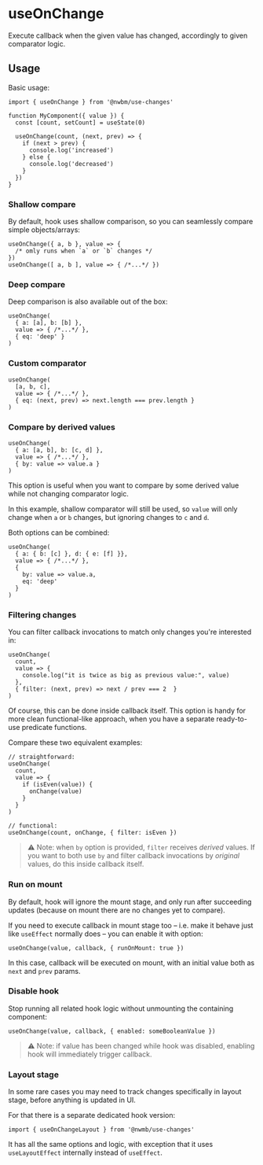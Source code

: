 # useOnChange

Execute callback when the given value has changed, accordingly to given comparator logic.

## Usage
Basic usage:
```tsx
import { useOnChange } from '@nwbm/use-changes'

function MyComponent({ value }) {
  const [count, setCount] = useState(0)
  
  useOnChange(count, (next, prev) => {
    if (next > prev) {
      console.log('increased')
    } else {
      console.log('decreased')
    }
  })
}
```

### Shallow compare
By default, hook uses shallow comparison, so you can seamlessly compare simple objects/arrays:
```tsx
useOnChange({ a, b }, value => { 
  /* omly runs when `a` or `b` changes */ 
})
useOnChange([ a, b ], value => { /*...*/ })
```

### Deep compare
Deep comparison is also available out of the box:
```tsx
useOnChange(
  { a: [a], b: [b] }, 
  value => { /*...*/ },
  { eq: 'deep' }
)
```

### Custom comparator
```tsx
useOnChange(
  [a, b, c],
  value => { /*...*/ },
  { eq: (next, prev) => next.length === prev.length }
)
```

### Compare by derived values

```tsx
useOnChange(
  { a: [a, b], b: [c, d] },
  value => { /*...*/ },
  { by: value => value.a }
)
```
This option is useful when you want to compare by some derived value while not changing comparator logic.

In this example, shallow comparator will still be used, so `value` will only change when `a` or `b` changes, but ignoring changes to `c` and `d`.

Both options can be combined:

```tsx
useOnChange(
  { a: { b: [c] }, d: { e: [f] }},
  value => { /*...*/ },
  { 
    by: value => value.a, 
    eq: 'deep' 
  }
)
```

### Filtering changes
You can filter callback invocations to match only changes you're interested in:
```tsx
useOnChange(
  count,
  value => {
    console.log("it is twice as big as previous value:", value)
  },
  { filter: (next, prev) => next / prev === 2  }
)
```
Of course, this can be done inside callback itself.
This option is handy for more clean functional-like approach, when you have a separate ready-to-use predicate functions.

Compare these two equivalent examples:
```tsx
// straightforward:
useOnChange(
  count,
  value => {
    if (isEven(value)) {
      onChange(value)
    }
  }
)

// functional:
useOnChange(count, onChange, { filter: isEven })
```

> ⚠️ Note: when `by` option is provided, `filter` receives _derived_ values.
> If you want to both use `by` and filter callback invocations by _original_ values, do this inside callback itself.

### Run on mount

By default, hook will ignore the mount stage, and only run after succeeding updates (because on mount there are no changes yet to compare).

If you need to execute callback in mount stage too – i.e. make it behave just like `useEffect` normally does – you can enable it with option:

```tsx
useOnChange(value, callback, { runOnMount: true })
```

In this case, callback will be executed on mount, with an initial value both as `next` and `prev` params.

### Disable hook

Stop running all related hook logic without unmounting the containing component:

```tsx
useOnChange(value, callback, { enabled: someBooleanValue })
```
> ⚠️ Note: if value has been changed while hook was disabled, enabling hook will immediately trigger callback. 

### Layout stage

In some rare cases you may need to track changes specifically in layout stage, before anything is updated in UI.

For that there is a separate dedicated hook version:
```tsx
import { useOnChangeLayout } from '@nwmb/use-changes'
```

It has all the same options and logic, with exception that it uses `useLayoutEffect` internally instead of `useEffect`.
